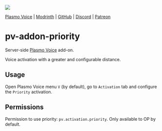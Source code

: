 ![](https://imgur.com/DdvYD01.png)

<div>
    <a href="https://modrinth.com/mod/plasmo-voice">Plasmo Voice</a>
    <span> | </span>
    <a href="https://modrinth.com/plugin/pv-addon-priority">Modrinth</a>
    <span> | </span>
    <a href="https://github.com/plasmoapp/pv-addon-priority/">GitHub</a>
    <span> | </span>
    <a href="https://discord.com/invite/uueEqzwCJJ">Discord</a>
     <span> | </span>
    <a href="https://www.patreon.com/plasmomc">Patreon</a>
</div>

# pv-addon-priority

Server-side [Plasmo Voice](https://modrinth.com/mod/plasmo-voice) add-on.

Voice activation with a greater and configurable distance.

## Usage

Open Plasmo Voice menu `V` (by default), go to `Activation` tab and configure the `Priority` activation.

## Permissions

Permission to use priority: `pv.activation.priority`. Only available to OP by default.
